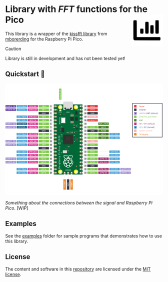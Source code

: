 # Library with *FFT* functions for the Pico <img align="right" width="100" height="100" src="images\icon.svg">

This library is a wrapper of the [kissfft library](https://github.com/mborgerding/kissfft) from [mborerding](https://github.com/mborgerding) for the Raspberry Pi Pico.

> [!CAUTION]
> Library is still in development and has not been tested yet!

## Quickstart 🚀

![Raspberry Pi Pico pinout](images/pico-pinout.png)

*Something about the connections between the signal and Raspberry Pi Pico*. [WIP]

## Examples

See the [examples](https://github.com/Googool/pico_fft/tree/main/examples) folder for sample programs that demonstrates how to use this library.

## License

The content and software in this [repository](https://github.com/Googool/pico_fft) are licensed under the [MIT license](https://mit-license.org/).
